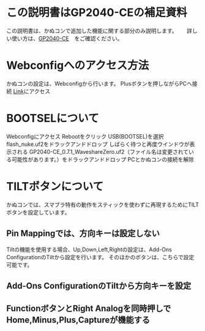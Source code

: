# この説明書はGP2040-CEの補足資料
この説明書は、かぬコンで追加した機能に関する部分のみ説明します。　　
詳しい使い方は、[GP2040-CE](https://gp2040-ce.info/#/)　をご確認ください。
# Webconfigへのアクセス方法
かぬコンの設定は、Webconfigから行います。
Plusボタンを押しながらPCへ接続
[Link](http://192.168.7.1)にアクセス
# BOOTSELについて
Webconfigにアクセス
Rebootをクリック
USB(BOOTSEL)を選択
flash_nuke.uf2をドラックアンドドロップ
しばらく待つと再度ウインドウが表示される
GP2040-CE_0.7.1_WaveshareZero.uf2（ファイル名は変更されている可能性があります。）をドラックアンドドロップ
PCとかぬコンの接続を解除
# TILTボタンについて
かぬコンでは、スマブラ特有の動作をスティックを使わずに再現するためにTILTボタンを設定しています。
## Pin Mappingでは、方向キーは設定しない
Tiltの機能を使用する場合、Up,Down,Left,Rightの設定は、Add-Ons ConfigurationのTiltから設定を行います。
そのほかのボタンは、こちらで設定可能です。
## Add-Ons ConfigurationのTiltから方向キーを設定
## FunctionボタンとRight Analogを同時押しでHome,Minus,Plus,Captureが機能する
